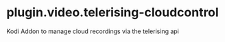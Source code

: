 # plugin.video.telerising-cloudcontrol
Kodi Addon to manage cloud recordings via the telerising api
